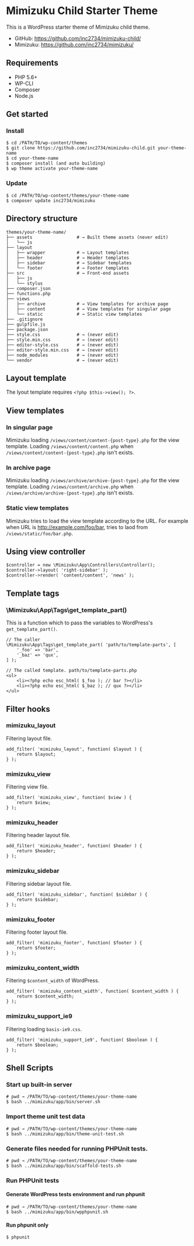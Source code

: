 # Mimizuku Child Starter Theme

This is a WordPress starter theme of Mimizuku child theme.

* GitHub: https://github.com/inc2734/mimizuku-child/
* Mimizuku: https://github.com/inc2734/mimizuku/

## Requirements
* PHP 5.6+
* WP-CLI
* Composer
* Node.js

## Get started
### Install
```
$ cd /PATH/TO/wp-content/themes
$ git clone https://github.com/inc2734/mimizuku-child.git your-theme-name
$ cd your-theme-name
$ composer install (and auto building)
$ wp theme activate your-theme-name
```

### Update
```
$ cd /PATH/TO/wp-content/themes/your-theme-name
$ composer update inc2734/mimizuku
```

## Directory structure
```
themes/your-theme-name/
├── assets                 # → Built theme assets (never edit)
│   └── js
├── layout
│   ├── wrapper            # → Layout templates
│   ├── header             # → Header templates
│   ├── sidebar            # → Sidebar templates
│   └── footer             # → Footer templates
├── src                    # → Front-end assets
│   ├── js
│   └── stylus
├── composer.json
├── functions.php
├── views
│   ├── archive            # → View templates for archive page
│   ├── content            # → View templates for singular page
│   └── static             # → Static view templates
├── .gitignore
├── gulpfile.js
├── package.json
├── style.css              # → (never edit)
├── style.min.css          # → (never edit)
├── editor-style.css       # → (never edit)
├── editor-style.min.css   # → (never edit)
├── node_modules           # → (never edit)
└── vendor                 # → (never edit)
```

## Layout template

The lyout template requires `<?php $this->view(); ?>`.

## View templates

### In singular page

Mimizuku loading `/views/content/content-{post-type}.php` for the view template.
Loading `/views/content/content.php` when `/views/content/content-{post-type}.php` isn't exists.

### In archive page

Mimizuku loading `/views/archive/archive-{post-type}.php` for the view template.
Loading `/views/content/archive.php` when `/views/archive/archive-{post-type}.php` isn't exists.

### Static view templates

Mimizuku tries to load the view template according to the URL. For example when URL is http://example.com/foo/bar, tries to laod from `/views/static/foo/bar.php`.

## Using view controller
```
$controller = new \Mimizuku\App\Controllers\Controller();
$controller->layout( 'right-sidebar' );
$controller->render( 'content/content', 'news' );
```

## Template tags

### \\Mimizuku\\App\\Tags\\get_template_part()

This is a function which to pass the variables to WordPress's `get_template_part()`.

```
// The caller
\Mimizuku\App\Tags\get_template_part( 'path/to/template-parts', [
	'_foo' => 'bar',
	'_baz' => 'qux',
] );

// The called template. path/to/template-parts.php
<ul>
	<li><?php echo esc_html( $_foo ); // bar ?></li>
	<li><?php echo esc_html( $_baz ); // qux ?></li>
</ul>
```

## Filter hooks

### mimizuku_layout

Filtering layout file.

```
add_filter( 'mimizuku_layout', function( $layout ) {
	return $layout;
} );
```

### mimizuku_view

Filtering view file.

```
add_filter( 'mimizuku_view', function( $view ) {
	return $view;
} );
```

### mimizuku_header

Filtering header layout file.

```
add_filter( 'mimizuku_header', function( $header ) {
	return $header;
} );
```

### mimizuku_sidebar

Filtering sidebar layout file.

```
add_filter( 'mimizuku_sidebar', function( $sidebar ) {
	return $sidebar;
} );
```

### mimizuku_footer

Filtering footer layout file.

```
add_filter( 'mimizuku_footer', function( $footer ) {
	return $footer;
} );
```

### mimizuku_content_width

Filtering `$content_width` of WordPress.

```
add_filter( 'mimizuku_content_width', function( $content_width ) {
	return $content_width;
} );
```

### mimizuku_support_ie9

Filtering loading `basis-ie9.css`.

```
add_filter( 'mimizuku_support_ie9', function( $boolean ) {
	return $boolean;
} );
```

## Shell Scripts

### Start up built-in server
```
# pwd → /PATH/TO/wp-content/themes/your-theme-name
$ bash ../mimizuku/app/bin/server.sh
```

### Import theme unit test data
```
# pwd → /PATH/TO/wp-content/themes/your-theme-name
$ bash ../mimizuku/app/bin/theme-unit-test.sh
```

### Generate files needed for running PHPUnit tests.
```
# pwd → /PATH/TO/wp-content/themes/your-theme-name
$ bash ../mimizuku/app/bin/scaffold-tests.sh
```

### Run PHPUnit tests
#### Generate WordPress tests environment and run phpunit
```
# pwd → /PATH/TO/wp-content/themes/your-theme-name
$ bash ../mimizuku/app/bin/wpphpunit.sh
```

#### Run phpunit only
```
$ phpunit
```
